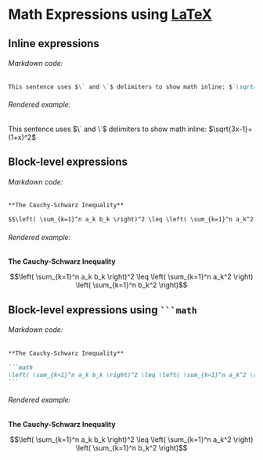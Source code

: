 # Math Expressions using [LaTeX](https://en.wikibooks.org/wiki/LaTeX/Mathematics)

## Inline expressions

###### Markdown code:

```md
This sentence uses $\` and \`$ delimiters to show math inline: $`\sqrt{3x-1}+(1+x)^2`$
```

###### Rendered example:

This sentence uses $\` and \`$ delimiters to show math inline: $`\sqrt{3x-1}+(1+x)^2`$

## Block-level expressions

###### Markdown code:

```md
**The Cauchy-Schwarz Inequality**

$$\left( \sum_{k=1}^n a_k b_k \right)^2 \leq \left( \sum_{k=1}^n a_k^2 \right) \left( \sum_{k=1}^n b_k^2 \right)$$
```

###### Rendered example:

**The Cauchy-Schwarz Inequality**

$$\left( \sum_{k=1}^n a_k b_k \right)^2 \leq \left( \sum_{k=1}^n a_k^2 \right) \left( \sum_{k=1}^n b_k^2 \right)$$

## Block-level expressions using <code>```math</code>

###### Markdown code:

````md
**The Cauchy-Schwarz Inequality**

```math
\left( \sum_{k=1}^n a_k b_k \right)^2 \leq \left( \sum_{k=1}^n a_k^2 \right) \left( \sum_{k=1}^n b_k^2 \right)
```
````

###### Rendered example:

**The Cauchy-Schwarz Inequality**

```math
\left( \sum_{k=1}^n a_k b_k \right)^2 \leq \left( \sum_{k=1}^n a_k^2 \right) \left( \sum_{k=1}^n b_k^2 \right)
```
